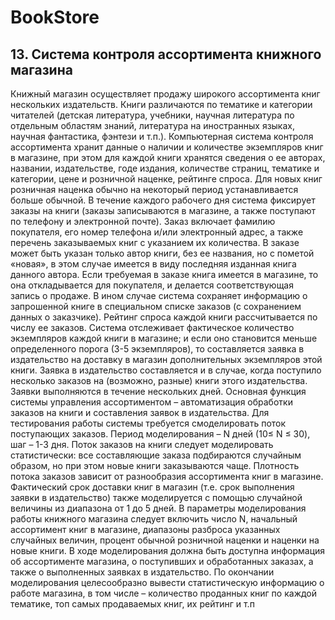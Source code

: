 # BookStore
## 13. Система контроля ассортимента книжного магазина 
Книжный магазин осуществляет продажу широкого ассортимента книг нескольких издательств. Книги различаются по тематике и категории читателей (детская литература, учебники, научная литература по отдельным областям знаний, литература на иностранных языках, научная фантастика, фэнтези и т.п.). Компьютерная система контроля ассортимента хранит данные о наличии и количестве экземпляров книг в магазине, при этом для каждой книги хранятся сведения о ее авторах, названии, издательстве, годе издания, количестве страниц, тематике и категории, цене и розничной наценке, рейтинге спроса. Для новых книг розничная наценка обычно на некоторый период устанавливается больше обычной. В течение каждого рабочего дня система фиксирует заказы на книги (заказы записываются в магазине, а также поступают по телефону и электронной почте). Заказ включает фамилию покупателя, его номер телефона и/или электронный адрес, а также перечень заказываемых книг с указанием их количества. В заказе может быть указан только автор книги, без ее названия, но с пометой «новая», в этом случае имеется в виду последняя изданная книга данного автора. Если требуемая в заказе книга имеется в магазине, то она откладывается для покупателя, и делается соответствующая запись о продаже. В ином случае система сохраняет информацию о запрошенной книге в специальном списке заказов (с сохранением данных о заказчике). Рейтинг спроса каждой книги рассчитывается по числу ее заказов. Система отслеживает фактическое количество экземпляров каждой книги в магазине; и если оно становится меньше определенного порога (3-5 экземпляров), то составляется заявка в издательство на доставку в магазин дополнительных экземпляров этой книги. Заявка в издательство составляется и в случае, когда поступило несколько заказов на (возможно, разные) книги этого издательства. Заявки выполняются в течение нескольких дней. Основная функция системы управления ассортиментом – автоматизация обработки заказов на книги и составления заявок в издательства. Для тестирования работы системы требуется смоделировать поток поступающих заказов. Период моделирования – N дней (10≤ N ≤ 30), шаг – 1-3 дня. Поток заказов на книги следует моделировать статистически: все составляющие заказа подбираются случайным образом, но при этом новые книги заказываются чаще. Плотность потока заказов зависит от разнообразия ассортимента книг в магазине. Фактический срок доставки книг в магазин (т.е. срок выполнения заявки в издательство) также моделируется с помощью случайной величины из диапазона от 1 до 5 дней. В параметры моделирования работы книжного магазина следует включить число N, начальный ассортимент книг в магазине, диапазоны разброса указанных случайных величин, процент обычной розничной наценки и наценки на новые книги. В ходе моделирования должна быть доступна информация об ассортименте магазина, о поступивших и обработанных заказах, а также о выполненных заявках в издательство. По окончании моделирования целесообразно вывести статистическую информацию о работе магазина, в том числе – количество проданных книг по каждой тематике, топ самых продаваемых книг, их рейтинг и т.п
